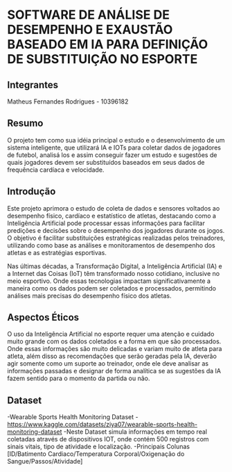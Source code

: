 # SOFTWARE DE ANÁLISE DE DESEMPENHO E EXAUSTÃO BASEADO EM IA PARA DEFINIÇÃO DE SUBSTITUIÇÃO NO ESPORTE

## Integrantes
Matheus Fernandes Rodrigues - 10396182

## Resumo
O projeto tem como sua idéia principal o estudo e o desenvolvimento de um sistema inteligente, que utilizará IA e IOTs para coletar dados de jogadores de futebol, 
analisá los e assim conseguir fazer um estudo e sugestões de quais jogadores devem ser substituídos baseados em seus dados de frequência cardíaca e velocidade.

## Introdução
Este projeto aprimora o estudo de coleta de dados e sensores voltados ao desempenho físico, cardíaco e estatístico de atletas, 
destacando como a Inteligência Artificial pode processar essas informações para facilitar predições e decisões sobre o desempenho dos jogadores durante os jogos. 
O objetivo é facilitar substituições estratégicas realizadas pelos treinadores, utilizando como base as análises e monitoramentos de desempenho dos atletas e as estratégias esportivas.

Nas últimas décadas, a Transformação Digital, a Inteligência Artificial (IA) e a Internet das Coisas (IoT) têm transformado nosso cotidiano, 
inclusive no meio esportivo. Onde essas tecnologias impactam significativamente a maneira como os dados podem ser coletados e processados, 
permitindo análises mais precisas do desempenho físico dos atletas.

## Aspectos Éticos 
O uso da Inteligência Artificial no esporte requer uma atenção e cuidado muito grande com os dados coletados e a forma em que são processados. 
Onde essas informações são muito delicadas e variam muito de atleta para atleta, além disso as recomendações que serão geradas pela IA, deverão agir somente como um suporte ao treinador,
onde ele deve analisar as informações passadas e designar de forma analítica se as sugestões da IA fazem sentido para o momento da partida ou não.

## Dataset
-Wearable Sports Health Monitoring Dataset
-https://www.kaggle.com/datasets/ziya07/wearable-sports-health-monitoring-dataset
-Neste Dataset simula informações em tempo real coletadas através de dispositivos IOT, onde contém 500 registros com sinais vitais, tipo de atividade e localização.
-Principais Colunas [ID/Batimento Cardiaco/Temperatura Corporal/Oxigenação do Sangue/Passos/Atividade]














